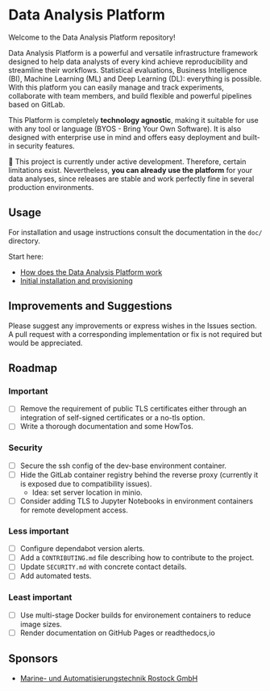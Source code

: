 

# Data Analysis Platform

Welcome to the Data Analysis Platform repository!

Data Analysis Platform is a powerful and versatile infrastructure framework designed to help data analysts of every kind achieve reproducibility and streamline their workflows. Statistical evaluations, Business Intelligence (BI), Machine Learning (ML) and  Deep Learning (DL): everything is possible. With this platform you can easily manage and track experiments, collaborate with team members, and build flexible and powerful pipelines based on GitLab.

This Platform is completely **technology agnostic**, making it suitable for use with any tool or language (BYOS - Bring Your Own Software). It is also designed with enterprise use in mind and offers easy deployment and built-in security features.

:construction: This project is currently under active development. Therefore, certain limitations exist. Nevertheless, **you can already use the platform** for your data analyses, since releases are stable and work perfectly fine in several production environments.

## Usage

For installation and usage instructions consult the documentation in the `doc/` directory.

Start here:

- [How does the Data Analysis Platform work](doc/architecture.md)
- [Initial installation and provisioning](doc/provision.md)

## Improvements and Suggestions

Please suggest any improvements or express wishes in the Issues section. A pull request with a corresponding implementation or fix is not required but would be appreciated.

## Roadmap

### Important

- [ ] Remove the requirement of public TLS certificates either through an integration of self-signed certificates or a no-tls option.
- [ ] Write a thorough documentation and some HowTos.

### Security

- [ ] Secure the ssh config of the dev-base environment container.
- [ ] Hide the GitLab container registry behind the reverse proxy (currently it is exposed due to compatibility issues).
    - Idea: set server location in minio.
- [ ] Consider adding TLS to Jupyter Notebooks in environment containers for remote development access.

### Less important

- [ ] Configure dependabot version alerts.
- [ ] Add a `CONTRIBUTING.md` file describing how to contribute to the project.
- [ ] Update `SECURITY.md` with concrete contact details.
- [ ] Add automated tests.

### Least important

- [ ] Use multi-stage Docker builds for environement containers to reduce image sizes.
- [ ] Render documentation on GitHub Pages or readthedocs,io

## Sponsors

- [Marine- und Automatisierungstechnik Rostock GmbH](https://mar-hro.de/en/)

